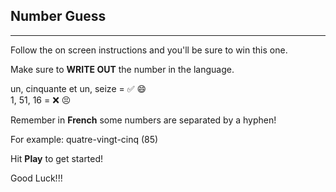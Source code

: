 ## Number Guess

---

Follow the on screen instructions and you'll be sure to win this one.

Make sure to **WRITE OUT** the number in the language.

un, cinquante et un, seize = ✅ 😄  
1, 51, 16 = ❌ 😣

Remember in **French** some numbers are separated by a hyphen!

For example: quatre-vingt-cinq (85)

Hit **Play** to get started!

Good Luck!!!